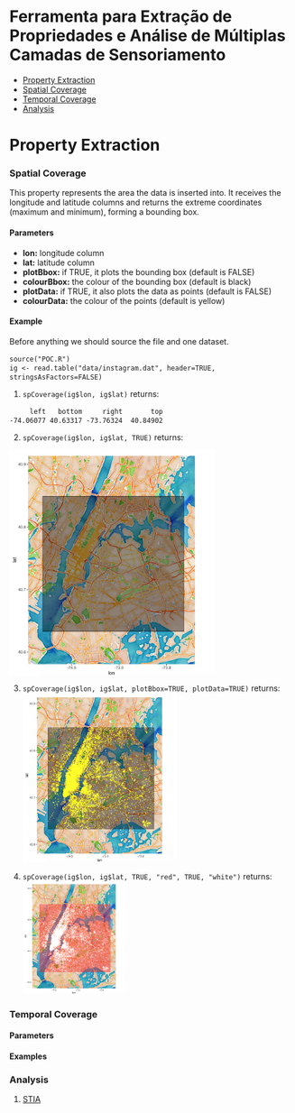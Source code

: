 Ferramenta para Extração de Propriedades e Análise de Múltiplas Camadas de Sensoriamento
====

* [Property Extraction](#property-extraction)
 * [Spatial Coverage](#spatial-coverage)
 * [Temporal Coverage](#temporal-coverage)
* [Analysis](#analysis)

# Property Extraction

### Spatial Coverage

This property represents the area the data is inserted into. It receives the longitude and latitude columns and returns the extreme coordinates (maximum and minimum), forming a bounding box.

#### Parameters
- **lon:** longitude column
- **lat:** latitude column
- **plotBbox:** if TRUE, it plots the bounding box (default is FALSE)
- **colourBbox:** the colour of the bounding box (default is black)
- **plotData:** if TRUE, it also plots the data as points (default is FALSE)
- **colourData:** the colour of the points (default is yellow)

#### Example
Before anything we should source the file and one dataset.
```
source("POC.R")
ig <- read.table("data/instagram.dat", header=TRUE, stringsAsFactors=FALSE)
```

1. `spCoverage(ig$lon, ig$lat)` returns:
```
‏     left   bottom     right       top
-74.06077 40.63317 -73.76324  40.84902
```
2. `spCoverage(ig$lon, ig$lat, TRUE)` returns:
<div/><a href="img/spCoverage1.jpg"><img src="img/spCoverage1.jpg" height="400" align="center"></a>

3. `spCoverage(ig$lon, ig$lat, plotBbox=TRUE, plotData=TRUE)` returns:
<a href="https://github.com/FdeFabricio/POC/blob/master/img/spCoverage2.jpg"><img src="img/spCoverage2.jpg" height="300"></a>

4. `spCoverage(ig$lon, ig$lat, TRUE, "red", TRUE, "white")` returns:
<a href="/img/spCoverage3.jpg"><img src="/img/spCoverage3.jpg" height="200"></a>

### Temporal Coverage
#### Parameters
#### Examples

### Analysis
1. [STIA](https://github.com/FdeFabricio/POC/tree/master/tutorials/STIA)
